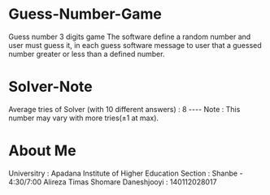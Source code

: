# Guess-Number-Game
Guess number 3 digits game
The software define a random number and user must guess it, in each guess software message to user that a guessed number greater or less than a defined number. 
# Solver-Note
Average tries of Solver (with 10 different answers) : 8 ----
Note : This number may vary with more tries(±1 at max).
# About Me
Universitry : Apadana Institute of Higher Education
Section : Shanbe - 4:30/7:00
Alireza Timas
Shomare Daneshjooyi : 140112028017
